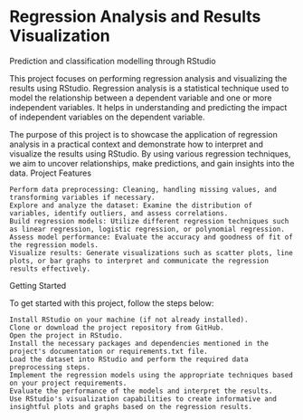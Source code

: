 # Regression Analysis and Results Visualization

Prediction and classification modelling through RStudio

This project focuses on performing regression analysis and visualizing the results using RStudio. Regression analysis is a statistical technique used to model the relationship between a dependent variable and one or more independent variables. It helps in understanding and predicting the impact of independent variables on the dependent variable.

The purpose of this project is to showcase the application of regression analysis in a practical context and demonstrate how to interpret and visualize the results using RStudio. By using various regression techniques, we aim to uncover relationships, make predictions, and gain insights into the data.
Project Features

    Perform data preprocessing: Cleaning, handling missing values, and transforming variables if necessary.
    Explore and analyze the dataset: Examine the distribution of variables, identify outliers, and assess correlations.
    Build regression models: Utilize different regression techniques such as linear regression, logistic regression, or polynomial regression.
    Assess model performance: Evaluate the accuracy and goodness of fit of the regression models.
    Visualize results: Generate visualizations such as scatter plots, line plots, or bar graphs to interpret and communicate the regression results effectively.

Getting Started

To get started with this project, follow the steps below:

    Install RStudio on your machine (if not already installed).
    Clone or download the project repository from GitHub.
    Open the project in RStudio.
    Install the necessary packages and dependencies mentioned in the project's documentation or requirements.txt file.
    Load the dataset into RStudio and perform the required data preprocessing steps.
    Implement the regression models using the appropriate techniques based on your project requirements.
    Evaluate the performance of the models and interpret the results.
    Use RStudio's visualization capabilities to create informative and insightful plots and graphs based on the regression results.
